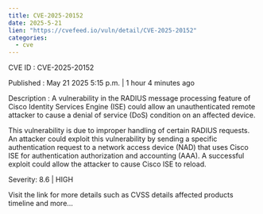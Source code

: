 ```yaml
---
title: CVE-2025-20152
date: 2025-5-21
lien: "https://cvefeed.io/vuln/detail/CVE-2025-20152"
categories:
  - cve
---
```


CVE ID : CVE-2025-20152

Published :  May 21
2025
5:15 p.m. | 1 hour
4 minutes ago

Description : A vulnerability in the RADIUS message processing feature of Cisco Identity Services Engine (ISE) could allow an unauthenticated
remote attacker to cause a denial of service (DoS) condition on an affected device.

This vulnerability is due to improper handling of certain RADIUS requests. An attacker could exploit this vulnerability by sending a specific authentication request to a network access device (NAD) that uses Cisco ISE for authentication
authorization
and accounting (AAA). A successful exploit could allow the attacker to cause Cisco ISE to reload.

Severity: 8.6 | HIGH

Visit the link for more details
such as CVSS details
affected products
timeline
and more...

